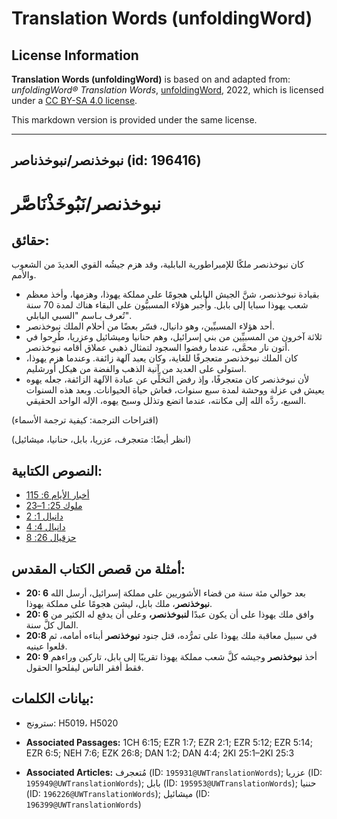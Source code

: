 # Translation Words (unfoldingWord)

## License Information

**Translation Words (unfoldingWord)** is based on and adapted from: _unfoldingWord® Translation Words_, [unfoldingWord](https://unfoldingword.org/utw), 2022, which is licensed under a [CC BY-SA 4.0 license](https://creativecommons.org/licenses/by-sa/4.0/legalcode.en).

This markdown version is provided under the same license.



--------------------------------

## نبوخذنصر/نبوخذناصر (id: 196416)

نبوخذنصر/**نَبُوخَذْنَاصَّر**
=============================

حقائق:
------

كان نبوخذنصر ملكًا للإمبراطورية البابلية، وقد هزم جيشُه القوي العديدَ من الشعوب والأمم.

* بقيادة نبوخذنصر، شنَّ الجيش البابلي هجومًا على مملكة يهوذا، وهزمها، وأخذ معظم شعب يهوذا سبايا إلى بابل. وأُجبر هؤلاء المسبيُّون على البقاء هناك لمدة 70 سنة تُعرف بـاسم "السبي البابلي".
* أحد هؤلاء المسبيِّين، وهو دانيال، فسّر بعضًا من أحلام الملك نبوخذنصر.
* ثلاثة آخرون من المسبيِّين من بني إسرائيل، وهم حنانيا وميشائيل وعزريا، طُرِحوا في أتون نار محمَّى، عندما رفضوا السجود لتمثال ذهبي عملاق أقامه نبوخذنصر.
* كان الملك نبوخذنصر متعجرفًا للغاية، وكان يعبد آلهة زائفة. وعندما هزم يهوذا، استولى على العديد من آنية الذهب والفضة من هيكل أورشليم.
* لأن نبوخذنصر كان متعجرفًا، وإذ رفض التخلِّي عن عبادة الآلهة الزائفة، جعله يهوه يعيش في عزلة ووحشة لمدة سبع سنوات، فعاش حياة الحيوانات. وبعد هذه السنوات السبع، ردَّه الله إلى مكانته، عندما اتضع وتذلل وسبح يهوه، الإله الواحد الحقيقي.

(اقتراحات الترجمة: كيفية ترجمة الأسماء)

(انظر أيضًا: متعجرف، عزريا، بابل، حنانيا، ميشائيل)

النصوص الكتابية:
----------------

* [1أخبار الأيام 6: 15](https://ref.ly/1Chr6:15)
* [2ملوك 25: 1–3](https://ref.ly/2Kgs25:1-2Kgs25:3)
* [دانيال 1: 2](https://ref.ly/Dan1:2)
* [دانيال 4: 4](https://ref.ly/Dan4:4)
* [حزقيال 26: 8](https://ref.ly/Ezek26:8)

أمثلة من قصص الكتاب المقدس:
---------------------------

* **20: 6** بعد حوالي مئة سنة من قضاء الأشوريين على مملكة إسرائيل، أرسل الله **نبوخذنصر**، ملك بابل، ليشن هجومًا على مملكة يهوذا.
* **20: 6** وافق ملك يهوذا على أن يكون عبدًا **لنبوخذنصر،** وعلى أن يدفع له الكثير من المال كلَّ سنة.
* **20:8** في سبيل معاقبة ملك يهوذا على تمرُّده، قتل جنود **نبوخذنصر** أبناءه أمامه، ثم قلعوا عينيه.
* **20: 9** أخذ **نبوخذنصر** وجيشه كلَّ شعب مملكة يهوذا تقريبًا إلى بابل، تاركين وراءهم فقط أفقر الناس ليفلحوا الحقول.

بيانات الكلمات:
---------------

* سترونج: H5019، H5020

* **Associated Passages:** 1CH 6:15; EZR 1:7; EZR 2:1; EZR 5:12; EZR 5:14; EZR 6:5; NEH 7:6; EZK 26:8; DAN 1:2; DAN 4:4; 2KI 25:1–2KI 25:3
* **Associated Articles:** مُتعجرف (ID: `195931@UWTranslationWords`); عزريا (ID: `195949@UWTranslationWords`); بابل (ID: `195953@UWTranslationWords`); حننيا (ID: `196226@UWTranslationWords`); ميشائيل (ID: `196399@UWTranslationWords`)

